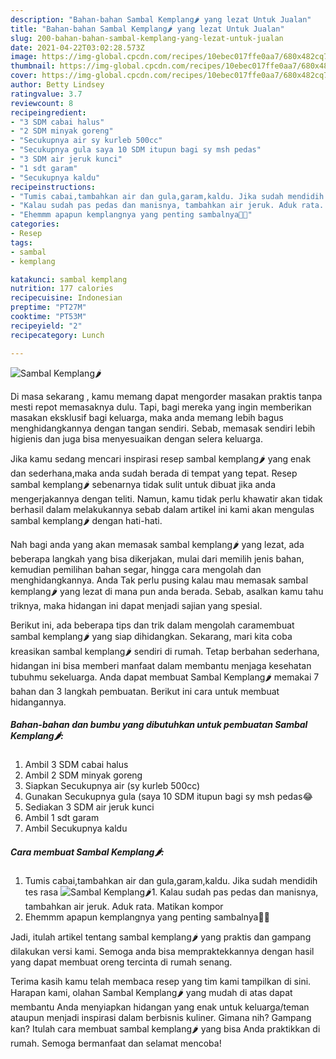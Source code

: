 ```yaml
---
description: "Bahan-bahan Sambal Kemplang🌶️ yang lezat Untuk Jualan"
title: "Bahan-bahan Sambal Kemplang🌶️ yang lezat Untuk Jualan"
slug: 200-bahan-bahan-sambal-kemplang-yang-lezat-untuk-jualan
date: 2021-04-22T03:02:28.573Z
image: https://img-global.cpcdn.com/recipes/10ebec017ffe0aa7/680x482cq70/sambal-kemplang🌶️-foto-resep-utama.jpg
thumbnail: https://img-global.cpcdn.com/recipes/10ebec017ffe0aa7/680x482cq70/sambal-kemplang🌶️-foto-resep-utama.jpg
cover: https://img-global.cpcdn.com/recipes/10ebec017ffe0aa7/680x482cq70/sambal-kemplang🌶️-foto-resep-utama.jpg
author: Betty Lindsey
ratingvalue: 3.7
reviewcount: 8
recipeingredient:
- "3 SDM cabai halus"
- "2 SDM minyak goreng"
- "Secukupnya air sy kurleb 500cc"
- "Secukupnya gula saya 10 SDM itupun bagi sy msh pedas"
- "3 SDM air jeruk kunci"
- "1 sdt garam"
- "Secukupnya kaldu"
recipeinstructions:
- "Tumis cabai,tambahkan air dan gula,garam,kaldu. Jika sudah mendidih tes rasa"
- "Kalau sudah pas pedas dan manisnya, tambahkan air jeruk. Aduk rata. Matikan kompor"
- "Ehemmm apapun kemplangnya yang penting sambalnya🤩💃"
categories:
- Resep
tags:
- sambal
- kemplang

katakunci: sambal kemplang 
nutrition: 177 calories
recipecuisine: Indonesian
preptime: "PT27M"
cooktime: "PT53M"
recipeyield: "2"
recipecategory: Lunch

---
```



![Sambal Kemplang🌶️](https://img-global.cpcdn.com/recipes/10ebec017ffe0aa7/680x482cq70/sambal-kemplang🌶️-foto-resep-utama.jpg)

Di masa  sekarang , kamu memang dapat mengorder masakan praktis tanpa mesti repot memasaknya dulu. Tapi, bagi mereka yang ingin memberikan masakan eksklusif bagi keluarga, maka anda memang lebih bagus menghidangkannya dengan tangan sendiri. Sebab, memasak sendiri lebih higienis dan juga bisa menyesuaikan dengan selera keluarga.

Jika kamu sedang mencari inspirasi resep sambal kemplang🌶️ yang enak dan sederhana,maka anda sudah berada di tempat yang tepat. Resep sambal kemplang🌶️  sebenarnya tidak sulit untuk dibuat jika anda mengerjakannya dengan teliti. Namun, kamu tidak perlu khawatir akan tidak berhasil dalam melakukannya 
sebab dalam artikel ini kami akan mengulas sambal kemplang🌶️ dengan hati-hati.  



Nah bagi anda yang akan memasak sambal kemplang🌶️ yang lezat, ada beberapa langkah yang bisa dikerjakan, mulai dari memilih jenis bahan, kemudian pemilihan bahan segar, hingga cara mengolah dan menghidangkannya. Anda Tak perlu pusing kalau mau memasak sambal kemplang🌶️ yang lezat di mana pun anda berada. Sebab, asalkan kamu  tahu triknya, maka hidangan ini dapat menjadi sajian yang spesial.

Berikut ini, ada beberapa tips dan trik dalam mengolah caramembuat sambal kemplang🌶️ yang siap dihidangkan. Sekarang, mari kita coba kreasikan sambal kemplang🌶️ sendiri di rumah. Tetap berbahan sederhana, hidangan ini bisa memberi manfaat dalam membantu menjaga kesehatan tubuhmu sekeluarga. Anda dapat membuat Sambal Kemplang🌶️ memakai 7 bahan dan 3 langkah pembuatan. Berikut ini cara untuk membuat hidangannya.

<!--inarticleads1-->

##### Bahan-bahan dan bumbu yang dibutuhkan untuk pembuatan Sambal Kemplang🌶️:

1. Ambil 3 SDM cabai halus
1. Ambil 2 SDM minyak goreng
1. Siapkan Secukupnya air (sy kurleb 500cc)
1. Gunakan Secukupnya gula (saya 10 SDM itupun bagi sy msh pedas😂
1. Sediakan 3 SDM air jeruk kunci
1. Ambil 1 sdt garam
1. Ambil Secukupnya kaldu




<!--inarticleads2-->

##### Cara membuat Sambal Kemplang🌶️:

1. Tumis cabai,tambahkan air dan gula,garam,kaldu. Jika sudah mendidih tes rasa
<img src="https://img-global.cpcdn.com/steps/f41f7f8331b9f4d4/160x128cq70/sambal-kemplang🌶️-langkah-memasak-1-foto.jpg" alt="Sambal Kemplang🌶️">1. Kalau sudah pas pedas dan manisnya, tambahkan air jeruk. Aduk rata. Matikan kompor
1. Ehemmm apapun kemplangnya yang penting sambalnya🤩💃




Jadi, itulah artikel tentang  sambal kemplang🌶️  yang praktis dan gampang dilakukan versi kami. Semoga anda bisa mempraktekkannya dengan hasil yang dapat membuat oreng tercinta di rumah senang. 

Terima kasih kamu telah membaca resep yang tim kami tampilkan di sini. Harapan kami, olahan  Sambal Kemplang🌶️ yang mudah di atas dapat membantu Anda menyiapkan hidangan yang enak untuk keluarga/teman ataupun menjadi inspirasi dalam berbisnis kuliner. Gimana nih? Gampang kan? Itulah cara membuat sambal kemplang🌶️ yang bisa Anda praktikkan di rumah. Semoga bermanfaat dan selamat mencoba!


